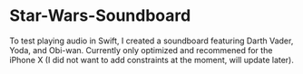# Star-Wars-Soundboard

To test playing audio in Swift, I created a soundboard featuring Darth Vader, Yoda, and Obi-wan. Currently only optimized and recommened for the iPhone X (I did not want to add constraints at the moment, will update later).
